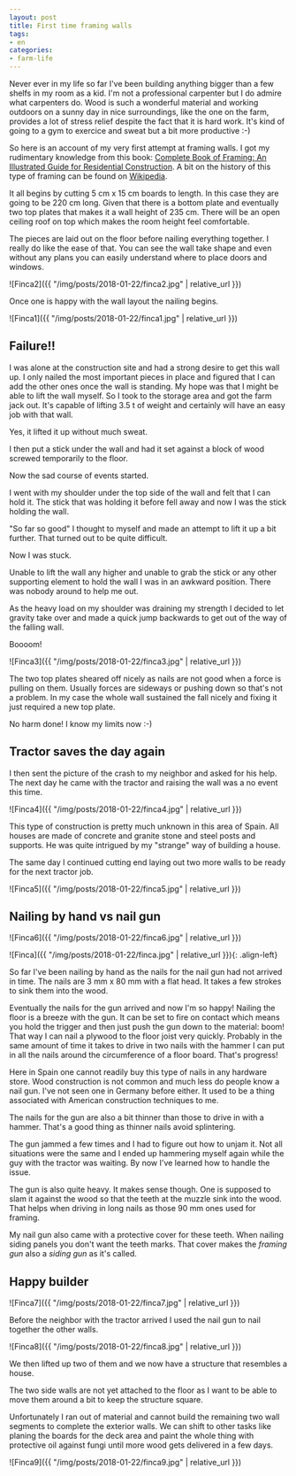 ```yaml
---
layout: post
title: First time framing walls
tags:
- en
categories:
- farm-life
---
```

Never ever in my life so far I've been building anything bigger than a few shelfs in my room as a kid. I'm not a professional carpenter but I do admire what carpenters do. Wood is such a wonderful material and working outdoors on a sunny day in nice surroundings, like the one on the farm, provides a lot of stress relief despite the fact that it is hard work. It's kind of going to a gym to exercice and sweat but a bit more productive :-)

So here is an account of my very first attempt at framing walls. I got my rudimentary knowledge from this book: [Complete Book of Framing: An Illustrated Guide for Residential Construction](https://www.amazon.de/gp/product/B007RSV2VE). A bit on the history of this type of framing can be found on [Wikipedia](https://en.wikipedia.org/wiki/Framing_(construction)).

It all begins by cutting 5 cm x 15 cm boards to length. In this case they are going to be 220 cm long. Given that there is a bottom plate and eventually two top plates that makes it a wall height of 235 cm. There will be an open ceiling roof on top which makes the room height feel comfortable.

The pieces are laid out on the floor before nailing everything together. I really do like the ease of that. You can see the wall take shape and even without any plans you can easily understand where to place doors and windows.

![Finca2]({{ "/img/posts/2018-01-22/finca2.jpg" | relative_url }})

Once one is happy with the wall layout the nailing begins.

![Finca1]({{ "/img/posts/2018-01-22/finca1.jpg" | relative_url }})


## Failure!!

I was alone at the construction site and had a strong desire to get this wall up. I only nailed the most important pieces in place and figured that I can add the other ones once the wall is standing. My hope was that I might be able to lift the wall myself. So I took to the storage area and got the farm jack out. It's capable of lifting 3.5 t of weight and certainly will have an easy job with that wall.

Yes, it lifted it up without much sweat.

I then put a stick under the wall and had it set against a block of wood screwed temporarily to the floor.

Now the sad course of events started.

I went with my shoulder under the top side of the wall and felt that I can hold it. The stick that was holding it before fell away and now I was the stick holding the wall.

"So far so good" I thought to myself and made an attempt to lift it up a bit further. That turned out to be quite difficult.

Now I was stuck.

Unable to lift the wall any higher and unable to grab the stick or any other supporting element to hold the wall I was in an awkward position. There was nobody around to help me out.

As the heavy load on my shoulder was draining my strength I decided to let gravity take over and made a quick jump backwards to get out of the way of the falling wall.

Boooom!

![Finca3]({{ "/img/posts/2018-01-22/finca3.jpg" | relative_url }})

The two top plates sheared off nicely as nails are not good when a force is pulling on them. Usually forces are sideways or pushing down so that's not a problem. In my case the whole wall sustained the fall nicely and fixing it just required a new top plate.

No harm done! I know my limits now :-)

## Tractor saves the day again

I then sent the picture of the crash to my neighbor and asked for his help. The next day he came with the tractor and raising the wall was a no event this time.

![Finca4]({{ "/img/posts/2018-01-22/finca4.jpg" | relative_url }})

This type of construction is pretty much unknown in this area of Spain. All houses are made of concrete and granite stone and steel posts and supports. He was quite intrigued by my "strange" way of building a house.

The same day I continued cutting end laying out two more walls to be ready for the next tractor job.

![Finca5]({{ "/img/posts/2018-01-22/finca5.jpg" | relative_url }})

## Nailing by hand vs nail gun

![Finca6]({{ "/img/posts/2018-01-22/finca6.jpg" | relative_url }})

![Finca]({{ "/img/posts/2018-01-22/finca.jpg" | relative_url }}){: .align-left}

So far I've been nailing by hand as the nails for the nail gun had not arrived in time. The nails are 3 mm x 80 mm with a flat head. It takes a few strokes to sink them into the wood.

Eventually the nails for the gun arrived and now I'm so happy! Nailing the floor is a breeze with the gun. It can be set to fire on contact which means you hold the trigger and then just push the gun down to the material: boom! That way I can nail a plywood to the floor joist very quickly. Probably in the same amount of time it takes to drive in two nails with the hammer I can put in all the nails around the circumference of a floor board. That's progress!

Here in Spain one cannot readily buy this type of nails in any hardware store. Wood construction is not common and much less do people know a nail gun. I've not seen one in Germany before either. It used to be a thing associated with American construction techniques to me.

The nails for the gun are also a bit thinner than those to drive in with a hammer. That's a good thing as thinner nails avoid splintering.

The gun jammed a few times and I had to figure out how to unjam it. Not all situations were the same and I ended up hammering myself again while the guy with the tractor was waiting. By now I've learned how to handle the issue.

The gun is also quite heavy. It makes sense though. One is supposed to slam it against the wood so that the teeth at the muzzle sink into the wood. That helps when driving in long nails as those 90 mm ones used for framing.

My nail gun also came with a protective cover for these teeth. When nailing siding panels you don't want the teeth marks. That cover makes the *framing gun* also a *siding gun* as it's called.


## Happy builder

![Finca7]({{ "/img/posts/2018-01-22/finca7.jpg" | relative_url }})

Before the neighbor with the tractor arrived I used the nail gun to nail together the other walls.

![Finca8]({{ "/img/posts/2018-01-22/finca8.jpg" | relative_url }})

We then lifted up two of them and we now have a structure that resembles a house.

The two side walls are not yet attached to the floor as I want to be able to move them around a bit to keep the structure square.

Unfortunately I ran out of material and cannot build the remaining two wall segments to complete the exterior walls. We can shift to other tasks like planing the boards for the deck area and paint the whole thing with protective oil against fungi until more wood gets delivered in a few days.

![Finca9]({{ "/img/posts/2018-01-22/finca9.jpg" | relative_url }})
